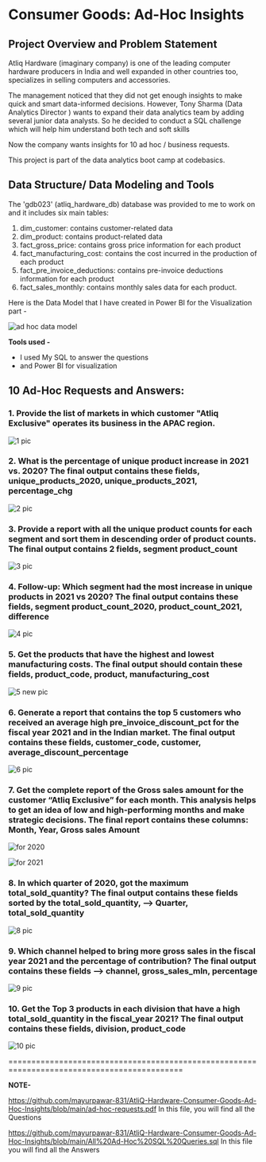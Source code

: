 # Consumer Goods: Ad-Hoc Insights

## Project Overview and Problem Statement

Atliq Hardware (imaginary company) is one of the leading computer hardware producers in India and well expanded in other countries too, specializes in selling computers and accessories.

The management noticed that they did not get enough insights to make quick and smart data-informed decisions. 
However, Tony Sharma (Data Analytics Director ) wants to expand their data analytics team by adding several junior data analysts. So he decided to conduct a SQL challenge which will help him understand both tech and soft skills

Now the company wants insights for 10 ad hoc / business requests.

This project is part of the data analytics boot camp at codebasics.

## Data Structure/ Data Modeling and Tools

The 'gdb023' (atliq_hardware_db) database was provided to me to work on and it includes six main tables:

1. dim_customer: contains customer-related data
1. dim_product: contains product-related data
1. fact_gross_price: contains gross price information for each product
1. fact_manufacturing_cost: contains the cost incurred in the production of each product
1. fact_pre_invoice_deductions: contains pre-invoice deductions information for each product
1. fact_sales_monthly: contains monthly sales data for each product.

Here is the Data Model that I have created in Power BI for the Visualization part -

![ad hoc data model](https://github.com/Akashsingh1916/AtliQ-Hardware-Consumer-Goods-Ad-Hoc-Insights/assets/146354971/39b5a324-e928-44ab-802b-53afa47eb0ae)


**Tools used -** 

* I used My SQL to answer the questions 
* and Power BI for visualization

## 10 Ad-Hoc Requests and Answers:

### 1. Provide the list of markets in which customer "Atliq Exclusive" operates its business in the APAC region.

![1 pic](https://github.com/Akashsingh1916/AtliQ-Hardware-Consumer-Goods-Ad-Hoc-Insights/assets/146354971/86337bec-7870-4a37-8804-3abe205b7f5f)


### 2. What is the percentage of unique product increase in 2021 vs. 2020? The final output contains these fields, unique_products_2020, unique_products_2021, percentage_chg

![2 pic](https://github.com/Akashsingh1916/AtliQ-Hardware-Consumer-Goods-Ad-Hoc-Insights/assets/146354971/763c2c4e-18d1-45f0-80ed-ba12bdf09950)


### 3. Provide a report with all the unique product counts for each segment and sort them in descending order of product counts. The final output contains 2 fields, segment product_count

![3 pic](https://github.com/Akashsingh1916/AtliQ-Hardware-Consumer-Goods-Ad-Hoc-Insights/assets/146354971/8d3c2cd3-07d4-44c9-aa59-823a197f07df)


### 4. Follow-up: Which segment had the most increase in unique products in 2021 vs 2020? The final output contains these fields, segment product_count_2020, product_count_2021, difference

![4 pic](https://github.com/Akashsingh1916/AtliQ-Hardware-Consumer-Goods-Ad-Hoc-Insights/assets/146354971/be3b7774-b353-412c-8d18-53683074bf27)


### 5. Get the products that have the highest and lowest manufacturing costs. The final output should contain these fields, product_code, product, manufacturing_cost


![5 new pic](https://github.com/Akashsingh1916/AtliQ-Hardware-Consumer-Goods-Ad-Hoc-Insights/assets/146354971/d33ad215-47ea-4e5a-b30c-4285279af6cf)


### 6. Generate a report that contains the top 5 customers who received an average high pre_invoice_discount_pct for the fiscal year 2021 and in the Indian market. The final output contains these fields, customer_code, customer, average_discount_percentage

![6 pic](https://github.com/Akashsingh1916/AtliQ-Hardware-Consumer-Goods-Ad-Hoc-Insights/assets/146354971/1f03ade7-9a03-4a65-b640-a20955a2e462)


### 7. Get the complete report of the Gross sales amount for the customer “Atliq Exclusive” for each month. This analysis helps to get an idea of low and high-performing months and make strategic decisions. The final report contains these columns: Month, Year, Gross sales Amount


![for 2020](https://github.com/Akashsingh1916/AtliQ-Hardware-Consumer-Goods-Ad-Hoc-Insights/assets/146354971/644bc1ae-af83-4057-8432-bfa46952a86a)

![for 2021](https://github.com/Akashsingh1916/AtliQ-Hardware-Consumer-Goods-Ad-Hoc-Insights/assets/146354971/d080160f-84b3-47a5-ad7a-580e1ab42ebb)


### 8. In which quarter of 2020, got the maximum total_sold_quantity? The final output contains these fields sorted by the total_sold_quantity, --> Quarter, total_sold_quantity

![8 pic](https://github.com/Akashsingh1916/AtliQ-Hardware-Consumer-Goods-Ad-Hoc-Insights/assets/146354971/c0a19886-8d49-484c-93db-542d1087c072)


### 9. Which channel helped to bring more gross sales in the fiscal year 2021 and the percentage of contribution? The final output contains these fields --> channel, gross_sales_mln, percentage


![9 pic](https://github.com/Akashsingh1916/AtliQ-Hardware-Consumer-Goods-Ad-Hoc-Insights/assets/146354971/d4e11a9c-5f05-4480-b81a-872a1d878085)


### 10. Get the Top 3 products in each division that have a high total_sold_quantity in the fiscal_year 2021? The final output contains these fields, division, product_code

![10 pic](https://github.com/Akashsingh1916/AtliQ-Hardware-Consumer-Goods-Ad-Hoc-Insights/assets/146354971/a8eca595-dd14-4751-89d3-3031c2200ef7)

============================================================================================

**NOTE-**

https://github.com/mayurpawar-831/AtliQ-Hardware-Consumer-Goods-Ad-Hoc-Insights/blob/main/ad-hoc-requests.pdf                 In this file, you will find all the Questions 

https://github.com/mayurpawar-831/AtliQ-Hardware-Consumer-Goods-Ad-Hoc-Insights/blob/main/All%20Ad-Hoc%20SQL%20Queries.sql    In this file you will find all the Answers

